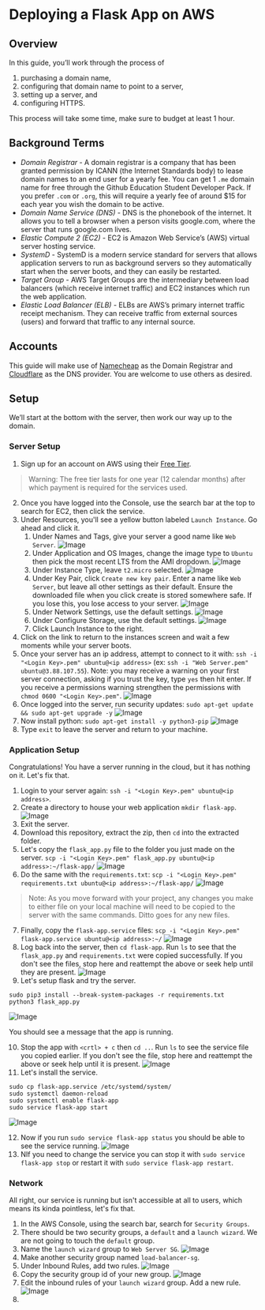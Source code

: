 # Deploying a Flask App on AWS

## Overview

In this guide, you’ll work through the process of

1. purchasing a domain name,
2. configuring that domain name to point to a server,
3. setting up a server, and
4. configuring HTTPS.

This process will take some time, make sure to budget at least 1 hour.

## Background Terms

- _Domain Registrar_ - A domain registrar is a company that has been granted permission by ICANN (the Internet Standards body) to lease domain names to an end user for a yearly fee. You can get 1 `.me` domain name for free through the Github Education Student Developer Pack. If you prefer `.com` or `.org`, this will require a yearly fee of around $15 for each year you wish the domain to be active.
- _Domain Name Service (DNS)_ - DNS is the phonebook of the internet. It allows you to tell a browser when a person visits google.com, where the server that runs google.com lives.
- _Elastic Compute 2 (EC2)_ - EC2 is Amazon Web Service’s (AWS) virtual server hosting service.
- _SystemD_ - SystemD is a modern service standard for servers that allows application servers to run as background servers so they automatically start when the server boots, and they can easily be restarted.
- _Target Group_ - AWS Target Groups are the intermediary between load balancers (which receive internet traffic) and EC2 instances which run the web application.
- _Elastic Load Balancer (ELB)_ - ELBs are AWS’s primary internet traffic receipt mechanism. They can receive traffic from external sources (users) and forward that traffic to any internal source.

## Accounts

This guide will make use of [Namecheap](https://namecheap.com) as the Domain Registrar and [Cloudflare](https://cloudflare.com) as the DNS provider. You are welcome to use others as desired.

## Setup

We’ll start at the bottom with the server, then work our way up to the domain.

### Server Setup

1. Sign up for an account on AWS using their [Free Tier](https://aws.amazon.com/free).

> Warning: The free tier lasts for one year (12 calendar months) after which payment is required for the services used.

2. Once you have logged into the Console, use the search bar at the top to search for EC2, then click the service.
3. Under Resources, you'll see a yellow button labeled `Launch Instance`. Go ahead and click it.
   1. Under Names and Tags, give your server a good name like `Web Server`.
      ![Image](images/ec2/name-tags.png)
   2. Under Application and OS Images, change the image type to `Ubuntu` then pick the most recent LTS from the AMI dropdown.
      ![Image](images/ec2/ami.png)
   3. Under Instance Type, leave `t2.micro` selected.
      ![Image](images/ec2/instance-type.png)
   4. Under Key Pair, click `Create new key pair`. Enter a name like `Web Server`, but leave all other settings as their default. Ensure the downloaded file when you click create is stored somewhere safe. If you lose this, you lose access to your server.
      ![Image](images/ec2/create-key-pair.png)
   5. Under Network Settings, use the default settings.
      ![Image](images/ec2/network.png)
   6. Under Configure Storage, use the default settings.
      ![Image](images/ec2/storage.png)
   7. Click Launch Instance to the right.
4. Click on the link to return to the instances screen and wait a few moments while your server boots.
5. Once your server has an ip address, attempt to connect to it with: `ssh -i "<Login Key>.pem" ubuntu@<ip address>` (ex: `ssh -i "Web Server.pem" ubuntu@3.88.107.55`). Note: you may receive a warning on your first server connection, asking if you trust the key, type `yes` then hit enter. If you receive a permissions warning strengthen the permissions with `chmod 0600 "<Login Key>.pem"`.
   ![Image](images/server/connect.png)
6. Once logged into the server, run security updates: `sudo apt-get update && sudo apt-get upgrade -y`
   ![Image](images/server/update.png)
7. Now install python: `sudo apt-get install -y python3-pip`
   ![Image](images/server/install.png)
8. Type `exit` to leave the server and return to your machine.

### Application Setup

Congratulations! You have a server running in the cloud, but it has nothing on it. Let's fix that.

1. Login to your server again: `ssh -i "<Login Key>.pem" ubuntu@<ip address>`.
2. Create a directory to house your web application `mkdir flask-app`.
   ![Image](images/server/mkdir.png)
3. Exit the server.
4. Download this repository, extract the zip, then `cd` into the extracted folder.
5. Let's copy the `flask_app.py` file to the folder you just made on the server. `scp -i "<Login Key>.pem" flask_app.py ubuntu@<ip address>:~/flask-app/`
   ![Image](images/server/copy1.png)
6. Do the same with the `requirements.txt`: `scp -i "<Login Key>.pem" requirements.txt ubuntu@<ip address>:~/flask-app/`
   ![Image](images/server/copy2.png)

> Note: As you move forward with your project, any changes you make to either file on your local machine will need to be copied to the server with the same commands. Ditto goes for any new files.

7. Finally, copy the `flask-app.service` files: `scp -i "<Login Key>.pem" flask-app.service ubuntu@<ip address>:~/`
   ![Image](images/server/copy3.png)
8. Log back into the server, then `cd flask-app`. Run `ls` to see that the `flask_app.py` and `requirements.txt` were copied successfully. If you don't see the files, stop here and reattempt the above or seek help until they are present.
   ![Image](images/server/ls1.png)
9. Let's setup flask and try the server.

```
sudo pip3 install --break-system-packages -r requirements.txt
python3 flask_app.py
```

![Image](images/server/app-run.png)

You should see a message that the app is running.

10. Stop the app with `<crtl> + c` then `cd ..`. Run `ls` to see the service file you copied earlier. If you don't see the file, stop here and reattempt the above or seek help until it is present.
    ![Image](images/server/ls2.png)
11. Let's install the service.

```
sudo cp flask-app.service /etc/systemd/system/
sudo systemctl daemon-reload
sudo systemctl enable flask-app
sudo service flask-app start
```

![Image](images/server/service-setup.png)

12. Now if you run `sudo service flask-app status` you should be able to see the service running.
    ![Image](images/server/service-status.png)
13. NIf you need to change the service you can stop it with `sudo service flask-app stop` or restart it with `sudo service flask-app restart`.

### Network

All right, our service is running but isn't accessible at all to users, which means its kinda pointless, let's fix that.

1. In the AWS Console, using the search bar, search for `Security Groups`.
1. There should be two security groups, a `default` and a `launch wizard`. We are not going to touch the `default` group.
1. Name the `launch wizard` group to `Web Server SG`.
   ![Image](images/networking/sg-1.png)
1. Make another security group named `load-balancer-sg`.
1. Under Inbound Rules, add two rules.
   ![Image](images/networking/rules.png)
1. Copy the security group id of your new group.
   ![Image](images/networking/sg-2.png)
1. Edit the inbound rules of your `launch wizard` group. Add a new rule.
   ![Image](images/networking/new-rule.png)
1.
